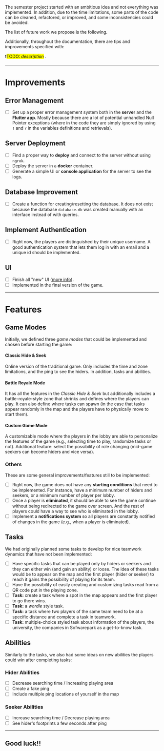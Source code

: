 The semester project started with an ambitious idea and not everything was implemented. In addition, due to the time limitations, some parts of the code can be cleaned, refactored, or improved, and some inconsistencies could be avoided. 

The list of future work we propose is the following.

Additionally, throughout the documentation, there are tips and improvements specified with:

❗<mark>TODO: *description*</mark> .

---
# **Improvements**

## Error Management
- [ ] Set up a proper error management system both in the **server** and the **Flutter app**. Mostly because there are a lot of potential unhandled Null Pointer exceptions (where in the code they are simply ignored by using `!` and `?` in the variables definitions and retrievals).
## Server Deployment
- [ ] Find a proper way to **deploy** and connect to the server without using `ngrok`.
- [ ] Deploy the server in a **docker** container.
- [ ] Generate a simple UI or **console application** for the server to see the logs.
## Database Improvement
- [ ] Create a function for creating/resetting the database. It does not exist because the database `database.db` was created manually with an interface instead of with queries.
## Implement Authentication
- [ ] Right now, the players are distinguished by their unique username. A good authentication system that lets them log in with an email and a unique id should be implemented.
## UI
- [ ] Finish all "new" UI ([more info](docs/api/switchUI.md)).
- [ ] Implemented in the final version of the game.

---
# **Features**
## Game Modes
Initially, we defined three *game modes* that could be implemented and chosen before starting the game:
#### **Classic Hide & Seek**
Online version of the traditional game. Only includes the time and zone limitations, and the ping to see the hiders. In addition, tasks and abilities.
#### **Battle Royale Mode**
It has all the features in the *Classic Hide & Seek* but additionally includes a battle-royale-style zone that shrinks and defines where the players can play. It can also define where tasks can spawn (in the case that tasks appear randomly in the map and the players have to physically move to start them).
#### **Custom Game Mode**
A customizable mode where the players in the lobby are able to personalize the features of the game (e.g., selecting time to play, randomize tasks or not). Additional feature: select the possibility of role changing (mid-game seekers can become hiders and vice versa). 
### Others
These are some general improvements/features still to be implemented:
- [ ] Right now, the game does not have any **starting conditions** that need to be implemented. For instance, have a minimum number of hiders and seekers, or a minimum number of player per lobby.
- [ ] Once a player is **eliminated**, it should be able to see the game continue without being redirected to the game over screen. And the rest of players could have a way to see who is eliminated in the lobby.
- [ ] Implement a **notifications system** so all players are constantly notified of changes in the game (e.g., when a player is eliminated).
## Tasks
We had originally planned some tasks to develop for nice teamwork dynamics that have not been implemented:
- [ ] Have specific tasks that can be played only by hiders or seekers and they can either win (and gain an ability) or loose. The idea of these tasks would be to appear on the map and the first player (hider or seeker) to reach it gains the possibility of playing for its team.
- [ ] Have the possibility of easily creating and customizing tasks read from a QR code put in the playing zone.
- [ ] **Task:** create a task where a spot in the map appears and the first player to go there wins.
- [ ] **Task:** a *wordle* style task.
- [ ] **Task:** a task where two players of the same team need to be at a specific distance and complete a task in teamwork.
- [ ] **Task:** multiple-choice styled task about information of the players, the university, the companies in Sofwarepark as a get-to-know task.
## Abilities
Similarly to the tasks, we also had some ideas on new abilities the players could win after completing tasks:
### Hider Abilities
- [ ] Decrease searching time / Increasing playing area
- [ ] Create a fake ping
- [ ] Include multiple ping locations of yourself in the map
### Seeker Abilities
- [ ] Increase searching time / Decrease playing area
- [ ] See hider's footprints a few seconds after ping

---
## Good luck!!
